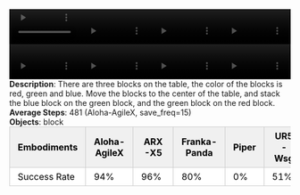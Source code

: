<!DOCTYPE html>
<html lang="en">
<body>
    <div style="display: flex;">
        <video src="./task_video_clean/stack_blocks_three/aloha-agilex_head.mp4" controls loop muted autoplay style="width: 25%;"></video>
        <video src="./task_video_clean/stack_blocks_three/franka-panda_head.mp4" controls loop muted autoplay style="width: 25%;"></video>
        <video src="./task_video_clean/stack_blocks_three/ARX-X5_head.mp4" controls loop muted autoplay style="width: 25%;"></video>
        <video src="./task_video_clean/stack_blocks_three/ur5-wsg_head.mp4" controls loop muted autoplay style="width: 25%;"></video>
    </div>
    <div style="display: flex;">
        <video src="./task_video_clean/stack_blocks_three/aloha-agilex_world.mp4" controls loop muted autoplay style="width: 25%;"></video>
        <video src="./task_video_clean/stack_blocks_three/franka-panda_world.mp4" controls loop muted autoplay style="width: 25%;"></video>
        <video src="./task_video_clean/stack_blocks_three/ARX-X5_world.mp4" controls loop muted autoplay style="width: 25%;"></video>
        <video src="./task_video_clean/stack_blocks_three/ur5-wsg_world.mp4" controls loop muted autoplay style="width: 25%;"></video>
    </div>
    <b>Description</b>: There are three blocks on the table, the color of the blocks is red, green and blue. Move the blocks to the center of the table, and stack the blue block on the green block, and the green block on the red block.<br>
    <b>Average Steps</b>: 481 (Aloha-AgileX, save_freq=15)<br>
    <b>Objects</b>: block<br>
    <table style="margin:0 auto;border-collapse:collapse;width:auto;min-width:180px;background-color:white;">
        <thead>
            <tr style="background:#f0f0f0;">
                <th style="border:1px solid #ccc;padding:6px 14px;color:black;">Embodiments</th>
                <th style="border:1px solid #ccc;padding:6px 14px;color:black;">Aloha-AgileX</th>
                <th style="border:1px solid #ccc;padding:6px 14px;color:black;">ARX-X5</th>
                <th style="border:1px solid #ccc;padding:6px 14px;color:black;">Franka-Panda</th>
                <th style="border:1px solid #ccc;padding:6px 14px;color:black;">Piper</th>
                <th style="border:1px solid #ccc;padding:6px 14px;color:black;">UR5-Wsg</th>
            </tr>
        </thead>
        <tbody>
            <tr style="background:white;">
                <td style="border:1px solid #ccc;padding:6px 14px;color:black;">Success Rate</td>
                <td style="border:1px solid #ccc;padding:6px 14px;color:black;">94%</td>
                <td style="border:1px solid #ccc;padding:6px 14px;color:black;">96%</td>
                <td style="border:1px solid #ccc;padding:6px 14px;color:black;">80%</td>
                <td style="border:1px solid #ccc;padding:6px 14px;color:black;">0%</td>
                <td style="border:1px solid #ccc;padding:6px 14px;color:black;">51%</td>
            </tr>
        </tbody>
    </table>
</body>
</html>
